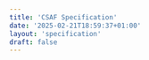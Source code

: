 ```yaml
---
title: 'CSAF Specification'
date: '2025-02-21T18:59:37+01:00'
layout: 'specification'
draft: false
---
```

<!--
  SPDX-FileCopyrightText: 2025 OASIS CSAF TC
  SPDX-License-Identifier: LicenseRef-OASIS-CSAF-TC-License
-->
